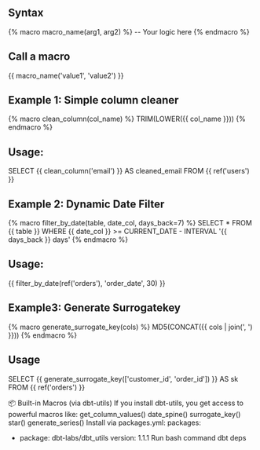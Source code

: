 ## Syntax
{% macro macro_name(arg1, arg2) %}
  -- Your logic here
{% endmacro %}

## Call a macro
{{ macro_name('value1', 'value2') }}

## Example 1: Simple column cleaner

{% macro clean_column(col_name) %}
  TRIM(LOWER({{ col_name }}))
{% endmacro %}

## Usage:

SELECT {{ clean_column('email') }} AS cleaned_email
FROM {{ ref('users') }}

## Example 2: Dynamic Date Filter

{% macro filter_by_date(table, date_col, days_back=7) %}
  SELECT *
  FROM {{ table }}
  WHERE {{ date_col }} >= CURRENT_DATE - INTERVAL '{{ days_back }} days'
{% endmacro %}

## Usage:
{{ filter_by_date(ref('orders'), 'order_date', 30) }}

## Example3: Generate Surrogatekey
{% macro generate_surrogate_key(cols) %}
  MD5(CONCAT({{ cols | join(', ') }}))
{% endmacro %}

## Usage
SELECT {{ generate_surrogate_key(['customer_id', 'order_id']) }} AS sk
FROM {{ ref('orders') }}


📦 Built-in Macros (via dbt-utils)
If you install dbt-utils, you get access to powerful macros like:
get_column_values()
date_spine()
surrogate_key()
star()
generate_series()
Install via packages.yml:
packages:
  - package: dbt-labs/dbt_utils
    version: 1.1.1
Run bash command
dbt deps


